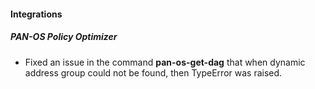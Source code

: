 
#### Integrations
##### PAN-OS Policy Optimizer
- Fixed an issue in the command **pan-os-get-dag** that when dynamic address group could not be found, then TypeError was raised. 
